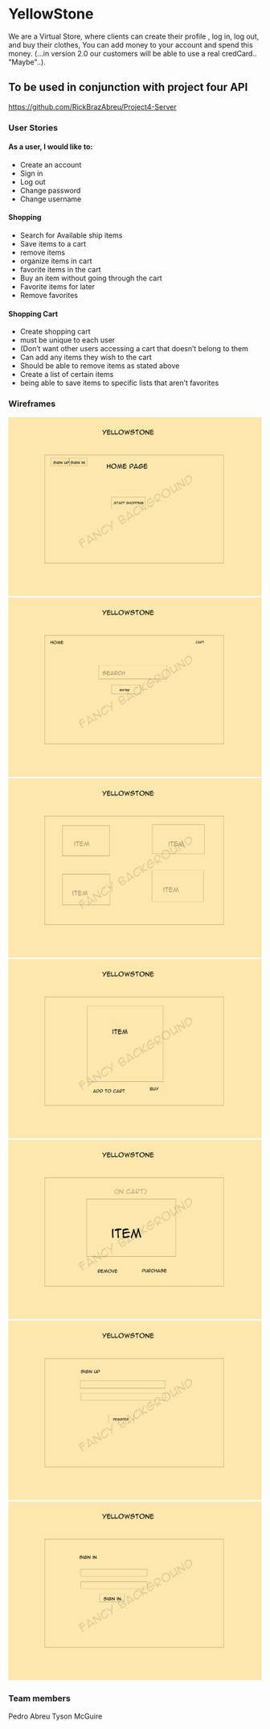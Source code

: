 # YellowStone
  We are a Virtual Store, where clients can create their profile , log in, log out, and buy their clothes, You can add money to your account and spend this money.
   (...in version 2.0  our customers will be able to use a real credCard.. "Maybe"..).


## To be used in conjunction with project four API
https://github.com/RickBrazAbreu/Project4-Server

### User Stories

#### As a user, I would like to:

- Create an account
- Sign in
- Log out
- Change password
- Change username 

#### Shopping

- Search for Available ship items
- Save items to a cart
- 	remove items
- 	organize items in cart
- 	favorite items in the cart
- Buy an item without going through the cart
- Favorite items for later
- Remove favorites

#### Shopping Cart

- Create shopping cart
- 	must be unique to each user
- 	(Don’t want other users accessing a cart that doesn’t belong to them
- Can add any items they wish to the cart
- Should be able to remove items as stated above
- Create a list of certain items 
- 	being able to save items to specific lists that aren’t favorites



### Wireframes

![](./planning/wireframes/1.jpg)
![](./planning/wireframes/2.jpg)
![](./planning/wireframes/3.jpg)
![](./planning/wireframes/4.jpg)
![](./planning/wireframes/5.jpg)
![](./planning/wireframes/6.jpg)
![](./planning/wireframes/7.jpg)

### Team members

Pedro Abreu
Tyson McGuire